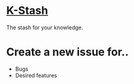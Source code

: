 # [K-Stash](https://k-stash.com)

The stash for your knowledge.

# Create a new issue for..
- Bugs
- Desired features
